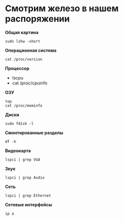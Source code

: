 # Смотрим железо в нашем распоряжении

**Общая картина**

	sudo lshw -short

**Операционная система**

	cat /proc/version

**Процессор**

-	lscpu
-	cat /proc/cpuinfo


**ОЗУ**

	top
	cat /proc/meminfo

**Диски**

	sudo fdisk -l

**Смонтированные разделы**

	df -h

**Видеокарта**

	lspci | grep VGA

**Звук**

	lspci | grep Audio

**Сеть**

	lspci | grep Ethernet

**Сетевые интерфейсы**

	ip a